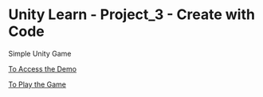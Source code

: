 # Unity Learn - Project_3 - Create with Code
Simple Unity Game

[To Access the Demo](https://youtu.be/DlnMhqFP2Hw?feature=shared)

[To Play the Game](https://gcanidemir.itch.io/project-3-create-with-code)
